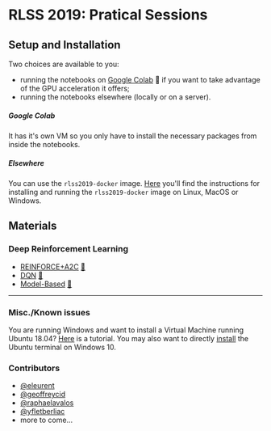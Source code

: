 # RLSS 2019: Pratical Sessions

## Setup and Installation
Two choices are available to you:
- running the notebooks on [Google Colab](https://colab.research.google.com) :orange_book: if you want to take advantage of the GPU acceleration it offers;
- running the notebooks elsewhere (locally or on a server).

##### Google Colab
It has it's own VM so you only have to install the necessary packages from inside the notebooks.
##### Elsewhere
You can use the `rlss2019-docker` image. [Here](setup.md) you'll find  the instructions for installing and running the `rlss2019-docker` image on Linux, MacOS or Windows.

## Materials
### Deep Reinforcement Learning
- [REINFORCE+A2C](labs/01.REINFORCE+A2C.ipynb) [:orange_book:](https://colab.research.google.com/github/yfletberliac/rlss2019-hands-on/blob/master/labs/01.REINFORCE%2BA2C.ipynb)
- [DQN](labs/02.DQN.ipynb) [:orange_book:](https://colab.research.google.com/github/yfletberliac/rlss2019-hands-on/blob/master/labs/02.DQN.ipynb)
- [Model-Based](labs/03.ModelBased.ipynb) [:orange_book:](https://colab.research.google.com/github/yfletberliac/rlss2019-hands-on/blob/master/labs/03.ModelBased.ipynb)





--------
### Misc./Known issues
You are running Windows and want to install a Virtual Machine running Ubuntu 18.04? [Here](ubuntu-virtual-box.md) is a tutorial.
You may also want to directly [install](https://tutorials.ubuntu.com/tutorial/tutorial-ubuntu-on-windows#0) the Ubuntu terminal on Windows 10.


### Contributors
- [@eleurent](https://github.com/eleurent)
- [@geoffreycid](https://github.com/geoffreycid)
- [@raphaelavalos](https://github.com/raphaelavalos)
- [@yfletberliac](https://github.com/yfletberliac)
- more to come...
